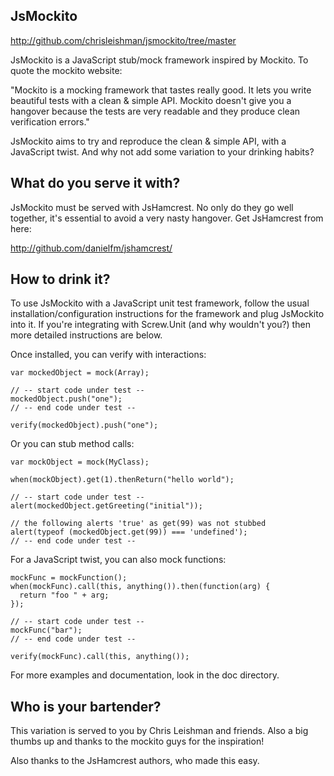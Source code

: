 JsMockito
---------

  http://github.com/chrisleishman/jsmockito/tree/master


JsMockito is a JavaScript stub/mock framework inspired by Mockito. 
To quote the mockito website:

  "Mockito is a mocking framework that tastes really good.  It
   lets you write beautiful tests with a clean & simple API.
   Mockito doesn't give you a hangover because the tests are
   very readable and they produce clean verification errors."

JsMockito aims to try and reproduce the clean & simple API, with
a JavaScript twist.  And why not add some variation to your
drinking habits?


What do you serve it with?
--------------------------

JsMockito must be served with JsHamcrest.  No only do they go well
together, it's essential to avoid a very nasty hangover.  Get
JsHamcrest from here:

  http://github.com/danielfm/jshamcrest/


How to drink it?
----------------

To use JsMockito with a JavaScript unit test framework, follow the
usual installation/configuration instructions for the framework
and plug JsMockito into it.  If you're integrating with Screw.Unit
(and why wouldn't you?) then more detailed instructions are below.

Once installed, you can verify with interactions:

    var mockedObject = mock(Array);
     
    // -- start code under test --
    mockedObject.push("one");
    // -- end code under test --
     
    verify(mockedObject).push("one");


Or you can stub method calls:

    var mockObject = mock(MyClass);
     
    when(mockObject).get(1).thenReturn("hello world");
     
    // -- start code under test --
    alert(mockedObject.getGreeting("initial"));
     
    // the following alerts 'true' as get(99) was not stubbed
    alert(typeof (mockedObject.get(99)) === 'undefined');
    // -- end code under test --


For a JavaScript twist, you can also mock functions:

    mockFunc = mockFunction();
    when(mockFunc).call(this, anything()).then(function(arg) {
      return "foo " + arg;
    });
     
    // -- start code under test --
    mockFunc("bar");
    // -- end code under test --
     
    verify(mockFunc).call(this, anything());
 

For more examples and documentation, look in the doc directory.


Who is your bartender?
----------------------

This variation is served to you by Chris Leishman and friends.  Also a big
thumbs up and thanks to the mockito guys for the inspiration!

Also thanks to the JsHamcrest authors, who made this easy.
